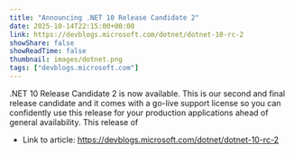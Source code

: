 ```yaml
---
title: "Announcing .NET 10 Release Candidate 2"
date: 2025-10-14T22:15:00+00:00
link: https://devblogs.microsoft.com/dotnet/dotnet-10-rc-2
showShare: false
showReadTime: false
thumbnail: images/dotnet.png
tags: ["devblogs.microsoft.com"]
---
```

.NET 10 Release Candidate 2 is now available. This is our second and final release candidate and it comes with a go-live support license so you can confidently use this release for your production applications ahead of general availability. This release of

- Link to article: https://devblogs.microsoft.com/dotnet/dotnet-10-rc-2